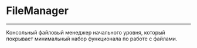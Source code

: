 # FileManager
---
Консольный файловый менеджер начального уровня, который покрывает минимальный набор функционала по работе с файлами.


